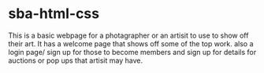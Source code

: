# sba-html-css
This is a basic webpage for a photagrapher or an artisit to use to show off 
their art.
It has a welcome page that shows off some of the top work.
also a login page/ sign up for those to become members and sign up for details for auctions or pop ups that artisit may have.